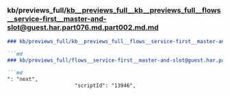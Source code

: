 ### kb/previews_full/kb__previews_full__kb__previews_full__flows__service-first__master-and-slot@guest.har.part076.md.part002.md.md

```md
### kb/previews_full/kb__previews_full__flows__service-first__master-and-slot@guest.har.part076.md.part002.md

```md
### kb/previews_full/flows__service-first__master-and-slot@guest.har.part076.md (part 002)

```md
": "next",
                      "scriptId": "13946",
                
```

```

```

```
